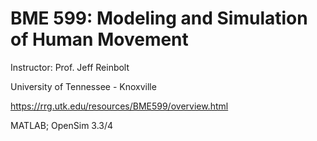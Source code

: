 # BME 599: Modeling and Simulation of Human Movement

Instructor: Prof. Jeff Reinbolt

University of Tennessee - Knoxville

https://rrg.utk.edu/resources/BME599/overview.html

MATLAB; OpenSim 3.3/4
